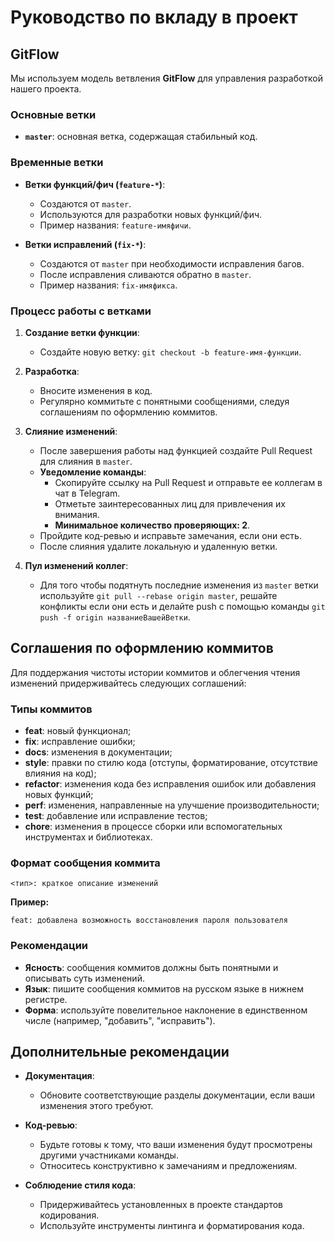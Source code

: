 # Руководство по вкладу в проект
## GitFlow

Мы используем модель ветвления **GitFlow** для управления разработкой нашего проекта.
### Основные ветки

- **`master`**: основная ветка, содержащая стабильный код.

### Временные ветки

- **Ветки функций/фич (`feature-*`)**:
    - Создаются от `master`.
    - Используются для разработки новых функций/фич.
    - Пример названия: `feature-имяфичи`.

- **Ветки исправлений (`fix-*`)**:
    - Создаются от `master` при необходимости исправления багов.
    - После исправления сливаются обратно в `master`.
    - Пример названия: `fix-имяфикса`.

### Процесс работы с ветками

1. **Создание ветки функции**:
    - Создайте новую ветку: `git checkout -b feature-имя-функции`.

2. **Разработка**:
    - Вносите изменения в код.
    - Регулярно коммитьте с понятными сообщениями, следуя соглашениям по оформлению коммитов.

3. **Слияние изменений**:
    - После завершения работы над функцией создайте Pull Request для слияния в `master`.
    - **Уведомление команды**:
        - Скопируйте ссылку на Pull Request и отправьте ее коллегам в чат в Telegram.
        - Отметьте заинтересованных лиц для привлечения их внимания.
        - **Минимальное количество проверяющих: 2**.
    - Пройдите код-ревью и исправьте замечания, если они есть.
    - После слияния удалите локальную и удаленную ветки.

4. **Пул изменений коллег**:
    - Для того чтобы подятнуть последние изменения из `master` ветки используйте `git pull --rebase origin master`, решайте конфликты если они есть и делайте push с помощью команды `git push -f origin названиеВашейВетки`.

## Соглашения по оформлению коммитов

Для поддержания чистоты истории коммитов и облегчения чтения изменений придерживайтесь следующих соглашений:

### Типы коммитов

- **feat**: новый функционал;
- **fix**: исправление ошибки;
- **docs**: изменения в документации;
- **style**: правки по стилю кода (отступы, форматирование, отсутствие влияния на код);
- **refactor**: изменения кода без исправления ошибок или добавления новых функций;
- **perf**: изменения, направленные на улучшение производительности;
- **test**: добавление или исправление тестов;
- **chore**: изменения в процессе сборки или вспомогательных инструментах и библиотеках.

### Формат сообщения коммита

`<тип>: краткое описание изменений`

**Пример:**

`feat: добавлена возможность восстановления пароля пользователя`


### Рекомендации

- **Ясность**: сообщения коммитов должны быть понятными и описывать суть изменений.
- **Язык**: пишите сообщения коммитов на русском языке в нижнем регистре.
- **Форма**: используйте повелительное наклонение в единственном числе (например, "добавить", "исправить").

## Дополнительные рекомендации

- **Документация**:
    - Обновите соответствующие разделы документации, если ваши изменения этого требуют.

- **Код-ревью**:
    - Будьте готовы к тому, что ваши изменения будут просмотрены другими участниками команды.
    - Относитесь конструктивно к замечаниям и предложениям.

- **Соблюдение стиля кода**:
    - Придерживайтесь установленных в проекте стандартов кодирования.
    - Используйте инструменты линтинга и форматирования кода.